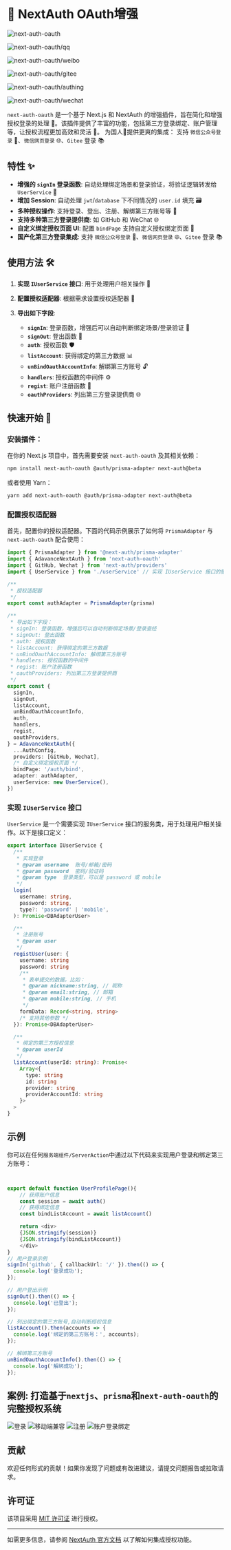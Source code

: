 # 🚀 NextAuth OAuth增强

![next-auth-oauth](https://img.shields.io/npm/v/next-auth-oauth.svg?logo=nodedotjs&label=next-auth-oauth&link=https%3A%2F%2Fwww.npmjs.com%2Fpackage%2Fnext-auth-oauth)

![next-auth-oauth/qq](https://img.shields.io/npm/v/@next-auth-oauth/qq?logo=nodedotjs&label=@next-auth-oauth/qq&link=https%3A%2F%2Fwww.npmjs.com%2Fpackage%2F@next-auth-oauth/qq)

![next-auth-oauth/weibo](https://img.shields.io/npm/v/@next-auth-oauth/weibo?logo=nodedotjs&label=@next-auth-oauth/weibo&link=https%3A%2F%2Fwww.npmjs.com%2Fpackage%2F@next-auth-oauth/weibo)

![next-auth-oauth/gitee](https://img.shields.io/npm/v/@next-auth-oauth/gitee?logo=nodedotjs&label=@next-auth-oauth/gitee&link=https%3A%2F%2Fwww.npmjs.com%2Fpackage%2F@next-auth-oauth/gitee)

![next-auth-oauth/authing](https://img.shields.io/npm/v/@next-auth-oauth.svg/authing?logo=nodedotjs&label=@next-auth-oauth/authing&link=https%3A%2F%2Fwww.npmjs.com%2Fpackage%2F@next-auth-oauth/authing)

![next-auth-oauth/wechat](https://img.shields.io/npm/v/@next-auth-oauth/wechat.svg?logo=nodedotjs&label=@next-auth-oauth/wechat&link=https%3A%2F%2Fwww.npmjs.com%2Fpackage%2F@next-auth-oauth/wechat)

`next-auth-oauth` 是一个基于 Next.js 和 NextAuth 的增强插件，旨在简化和增强授权登录的处理 🔐。该插件提供了丰富的功能，包括第三方登录绑定、账户管理等，让授权流程更加高效和灵活 💪。
为国人🚩提供更爽的集成： 支持 `微信公众号登录` 🐉、`微信网页登录` 🌐、`Gitee` 登录 📚

## 特性 ✨

- **增强的 `signIn` 登录函数**: 自动处理绑定场景和登录验证，将验证逻辑转发给 `UserService` 🔄
- **增加 Session**: 自动处理 `jwt`/`database` 下不同情况的 `user.id` 填充 🗃️
- **多种授权操作**: 支持登录、登出、注册、解绑第三方账号等 🔑
- **支持多种第三方登录提供商**: 如 GitHub 和 WeChat 🌐
- **自定义绑定授权页面 UI**: 配置 `bindPage` 支持自定义授权绑定页面 🎨
- **国产化第三方登录集成**: 支持 `微信公众号登录` 🐉、`微信网页登录` 🌐、`Gitee` 登录 📚

## 使用方法 🛠️

1. **实现 `IUserService` 接口**: 用于处理用户相关操作 👤
2. **配置授权适配器**: 根据需求设置授权适配器 🔧
3. **导出如下字段**:

   - **`signIn`**: 登录函数，增强后可以自动判断绑定场景/登录验证 🔑
   - **`signOut`**: 登出函数 🚪
   - **`auth`**: 授权函数 🛡️
   - **`listAccount`**: 获得绑定的第三方数据 📊
   - **`unBindOauthAccountInfo`**: 解绑第三方账号 🔓
   - **`handlers`**: 授权函数的中间件 ⚙️
   - **`regist`**: 账户注册函数 📝
   - **`oauthProviders`**: 列出第三方登录提供商 🌐

## 快速开始 🚀

### 安装插件：

在你的 Next.js 项目中，首先需要安装 `next-auth-oauth` 及其相关依赖：

```bash
npm install next-auth-oauth @auth/prisma-adapter next-auth@beta
```

或者使用 Yarn：

```bash
yarn add next-auth-oauth @auth/prisma-adapter next-auth@beta
```

### 配置授权适配器

首先，配置你的授权适配器。下面的代码示例展示了如何将 `PrismaAdapter` 与 `next-auth-oauth` 配合使用：

```typescript
import { PrismaAdapter } from '@next-auth/prisma-adapter'
import { AdavanceNextAuth } from 'next-auth-oauth'
import { GitHub, Wechat } from 'next-auth/providers'
import { UserService } from './userService' // 实现 IUserService 接口的服务类

/**
 * 授权适配器
 */
export const authAdapter = PrismaAdapter(prisma)

/**
 * 导出如下字段：
 * signIn: 登录函数，增强后可以自动判断绑定场景/登录查经
 * signOut: 登出函数
 * auth: 授权函数
 * listAccount: 获得绑定的第三方数据
 * unBindOauthAccountInfo: 解绑第三方账号
 * handlers: 授权函数的中间件
 * regist: 账户注册函数
 * oauthProviders: 列出第三方登录提供商
 */
export const {
  signIn,
  signOut,
  listAccount,
  unBindOauthAccountInfo,
  auth,
  handlers,
  regist,
  oauthProviders,
} = AdavanceNextAuth({
  ...AuthConfig,
  providers: [GitHub, Wechat],
  /* 自定义绑定授权页面 */
  bindPage: '/auth/bind',
  adapter: authAdapter,
  userService: new UserService(),
})
```

### 实现 `IUserService` 接口

`UserService` 是一个需要实现 `IUserService` 接口的服务类，用于处理用户相关操作。以下是接口定义：

```typescript
export interface IUserService {
  /**
   * 实现登录
   * @param username  账号/邮箱/密码
   * @param password  密码/验证码
   * @param type  登录类型，可以是 password 或 mobile
   */
  login(
    username: string,
    password: string,
    type?: 'password' | 'mobile',
  ): Promise<DBAdapterUser>

  /**
   * 注册账号
   * @param user
   */
  registUser(user: {
    username: string
    password: string
    /**
     * 表单提交的数据，比如：
     * @param nickname:string, // 昵称
     * @param email:string, // 邮箱
     * @param mobile:string, // 手机
     */
    formData: Record<string, string>
    /* 支持其他参数 */
  }): Promise<DBAdapterUser>

  /**
   * 绑定的第三方授权信息
   * @param userId
   */
  listAccount(userId: string): Promise<
    Array<{
      type: string
      id: string
      provider: string
      providerAccountId: string
    }>
  >
}
```

## 示例

你可以在任何`服务端组件/ServerAction`中通过以下代码来实现用户登录和绑定第三方账号：

```typescript


export default function UserProfilePage(){
    // 获得账户信息
    const session = await auth()
    // 获得绑定信息
    const bindListAccount = await listAccount()

    return <div>
    {JSON.stringify(session)}
    {JSON.stringify(bindListAccount)}
    </div>
}
// 用户登录示例
signIn('github', { callbackUrl: '/' }).then(() => {
  console.log('登录成功');
});

// 用户登出示例
signOut().then(() => {
  console.log('已登出');
});

// 列出绑定的第三方账号,自动判断授权信息
listAccount().then(accounts => {
  console.log('绑定的第三方账号：', accounts);
});

// 解绑第三方账号
unBindOauthAccountInfo().then(() => {
  console.log('解绑成功');
});
```

## 案例: 打造基于`nextjs`、`prisma`和`next-auth-oauth`的完整授权系统

![登录](assets/nextjs-uaa-login-pc.png)
![移动端兼容](assets/nextjs-uaa-login.png)
![注册](assets/nextjs-uaa-regist.png)
![账户登录绑定](assets/nextjs-uaa-oauth-login.png)

## 贡献

欢迎任何形式的贡献！如果你发现了问题或有改进建议，请提交问题报告或拉取请求。

## 许可证

该项目采用 [MIT 许可证](LICENSE) 进行授权。

---

如需更多信息，请参阅 [NextAuth 官方文档](https://next-auth.js.org/) 以了解如何集成授权功能。
